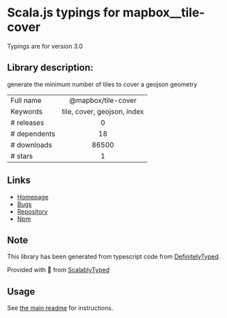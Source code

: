 
# Scala.js typings for mapbox__tile-cover

Typings are for version 3.0

## Library description:
generate the minimum number of tiles to cover a geojson geometry

|                    |                 |
| ------------------ | :-------------: |
| Full name          | @mapbox/tile-cover |
| Keywords           | tile, cover, geojson, index |
| # releases         | 0 |
| # dependents       | 18 |
| # downloads        | 86500 |
| # stars            | 1 |

## Links
- [Homepage](https://github.com/mapbox/tile-cover)
- [Bugs](https://github.com/mapbox/tile-cover/issues)
- [Repository](https://github.com/mapbox/tile-cover)
- [Npm](https://www.npmjs.com/package/%40mapbox%2Ftile-cover)
    


## Note
This library has been generated from typescript code from [DefinitelyTyped](https://definitelytyped.org).

Provided with :purple_heart: from [ScalablyTyped](https://github.com/oyvindberg/ScalablyTyped)

## Usage
See [the main readme](../../readme.md) for instructions.


